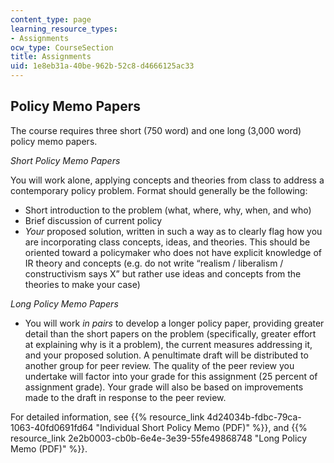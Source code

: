 ```yaml
---
content_type: page
learning_resource_types:
- Assignments
ocw_type: CourseSection
title: Assignments
uid: 1e8eb31a-40be-962b-52c8-d4666125ac33
---
```


Policy Memo Papers 
-------------------

The course requires three short (750 word) and one long (3,000 word) policy memo papers.

_Short Policy Memo Papers_

You will work alone, applying concepts and theories from class to address a contemporary policy problem. Format should generally be the following:

*   Short introduction to the problem (what, where, why, when, and who)
*   Brief discussion of current policy
*   _Your_ proposed solution, written in such a way as to clearly flag how you are incorporating class concepts, ideas, and theories. This should be oriented toward a policymaker who does not have explicit knowledge of IR theory and concepts (e.g. do not write “realism / liberalism / constructivism says X” but rather use ideas and concepts from the theories to make your case)

_Long Policy Memo Papers_

*   You will work _in pairs_ to develop a longer policy paper, providing greater detail than the short papers on the problem (specifically, greater effort at explaining why is it a problem), the current measures addressing it, and your proposed solution. A penultimate draft will be distributed to another group for peer review. The quality of the peer review you undertake will factor into your grade for this assignment (25 percent of assignment grade). Your grade will also be based on improvements made to the draft in response to the peer review.

For detailed information, see {{% resource_link 4d24034b-fdbc-79ca-1063-40fd0691fd64 "Individual Short Policy Memo (PDF)" %}}, and {{% resource_link 2e2b0003-cb0b-6e4e-3e39-55fe49868748 "Long Policy Memo (PDF)" %}}.